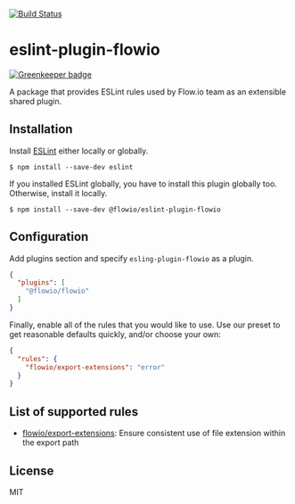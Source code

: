 [![Build Status](https://travis-ci.org/flowcommerce/eslint-plugin-flowio.svg?branch=master)](https://travis-ci.org/flowcommerce/eslint-plugin-flowio)

# eslint-plugin-flowio

[![Greenkeeper badge](https://badges.greenkeeper.io/flowcommerce/eslint-plugin-flowio.svg)](https://greenkeeper.io/)

A package that provides ESLint rules used by Flow.io team as an extensible shared plugin.

## Installation

Install [ESLint](https://github.com/eslint/eslint) either locally or globally.

```
$ npm install --save-dev eslint
```

If you installed ESLint globally, you have to install this plugin globally too.
Otherwise, install it locally.

```
$ npm install --save-dev @flowio/eslint-plugin-flowio
```

## Configuration

Add plugins section and specify `esling-plugin-flowio` as a plugin.

```json
{
  "plugins": [
    "@flowio/flowio"
  ]
}
```

Finally, enable all of the rules that you would like to use. Use our preset to
get reasonable defaults quickly, and/or choose your own:

```json
{
  "rules": {
    "flowio/export-extensions": "error"
  }
}
```

## List of supported rules

* [flowio/export-extensions](docs/rules/export-extensions.md): Ensure consistent use of file extension within the export path

## License

MIT
